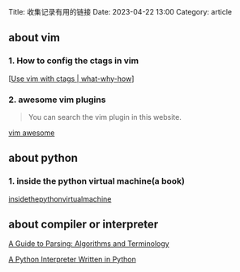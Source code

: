 Title: 收集记录有用的链接
Date: 2023-04-22 13:00
Category:  article



## about vim
### 1. How to config the ctags in vim

[[Use vim with ctags | what-why-how](https://kulkarniamit.github.io/whatwhyhow/howto/use-vim-ctags.html)]

### 2. awesome vim plugins

> You can search the vim plugin in this website.

[vim awesome](https://vimawesome.com)

## about python

### 1. inside the python virtual machine(a book)

[insidethepythonvirtualmachine](https://leanpub.com/insidethepythonvirtualmachine/read#leanpub-auto-introduction)

## about compiler or interpreter

[A Guide to Parsing: Algorithms and Terminology](https://www.javacodegeeks.com/2017/09/guide-parsing-algorithms-terminology.html) 

[A Python Interpreter Written in Python](https://aosabook.org/en/500L/a-python-interpreter-written-in-python.html)

